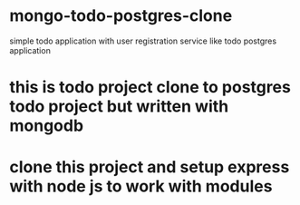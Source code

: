 # mongo-todo-postgres-clone
simple todo application with user registration service like todo postgres application 
# this is todo project clone to postgres todo project but written with mongodb
# clone this project and setup express with node js to work with modules 
